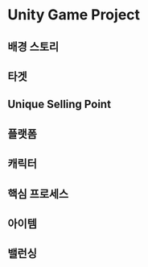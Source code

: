 # Unity Game Project

## 배경 스토리


## 타겟

## Unique Selling Point

## 플랫폼

## 캐릭터

## 핵심 프로세스

## 아이템

## 밸런싱


